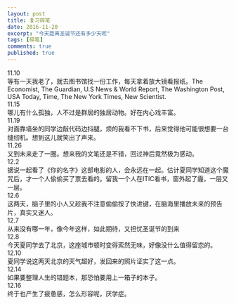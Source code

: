 ```yaml
---
layout: post
title: 复习碎笔
date: 2016-11-20
excerpt: "今天距离圣诞节还有多少天呢"
tags: [碎笔]
comments: true
published: true
---
```

11.10  
等有一天我老了，就去图书馆找一份工作，每天拿着放大镜看报纸。The Economist, The Guardian, U.S News & World Report, The Washington Post, USA Today, Time, The New York Times, New Scientist.   
11.15  
哪儿有什么孤独，人不过是群居的独居动物。好在内心戏丰富。   
11.19  
对面靠墙坐的同学边敲代码边抖腿，烦的我看不下书，后来觉得他可能很想要一台缝纫机。想到这儿就笑出了声来。   
11.26  
又到未来走了一圈。想来我的文笔还是不错，回过神后竟然极为感动。  
12.2  
据说一起看了《你的名字》这部电影的人，会永远在一起。估计夏同学知道这个魔咒后，才一个人偷偷买了票去看的。留我一个人在ITIC看书，窗外起了霾，一层又一层。  
12.6  
这两天，脑子里的小人又趁我不注意偷偷按了快进键，在脑海里播放未来的预告片，真实又迷人。  
12.7  
从来没有哪一年，像今年这样，如此期待，又担忧圣诞节的到来  
12.8  
今天夏同学去了北京，这座城市顿时变得索然无味，好像没什么值得留恋的。  
12.10  
夏同学说这两天北京的天气超好，发回来的照片证实了这一点。  
12.14  
如果要整理人生的错题本，那恐怕要用上一箱子的本子。  
12.16  
终于也产生了疲惫感，怎么形容呢，厌学症。  

